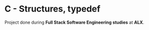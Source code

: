 # C - Structures, typedef

Project done during **Full Stack Software Engineering studies** at **ALX**.
